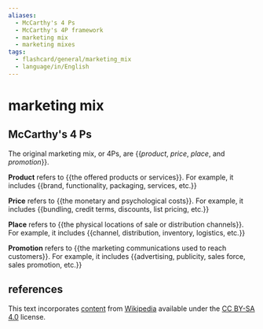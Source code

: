 ```yaml
---
aliases:
  - McCarthy's 4 Ps
  - McCarthy's 4P framework
  - marketing mix
  - marketing mixes
tags:
  - flashcard/general/marketing_mix
  - language/in/English
---
```


# marketing mix

## McCarthy's 4 Ps

The original marketing mix, or 4Ps, are {{_product_, _price_, _place_, and _promotion_}}. <!--SR:!2024-06-08,4,270-->

__Product__ refers to {{the offered products or services}}. For example, it includes {{brand, functionality, packaging, services, etc.}} <!--SR:!2024-06-08,4,270!2024-06-08,4,270-->

__Price__ refers to {{the monetary and psychological costs}}. For example, it includes {{bundling, credit terms, discounts, list pricing, etc.}} <!--SR:!2024-06-08,4,270!2024-06-08,4,270-->

__Place__ refers to {{the physical locations of sale or distribution channels}}. For example, it includes {{channel, distribution, inventory, logistics, etc.}} <!--SR:!2024-06-08,4,270!2024-06-08,4,270-->

__Promotion__ refers to {{the marketing communications used to reach customers}}. For example, it includes {{advertising, publicity, sales force, sales promotion, etc.}} <!--SR:!2024-06-08,4,270!2024-06-08,4,270-->

## references

This text incorporates [content](https://en.wikipedia.org/wiki/marketing_mix) from [Wikipedia](Wikipedia.md) available under the [CC BY-SA 4.0](https://creativecommons.org/licenses/by-sa/4.0/) license.
